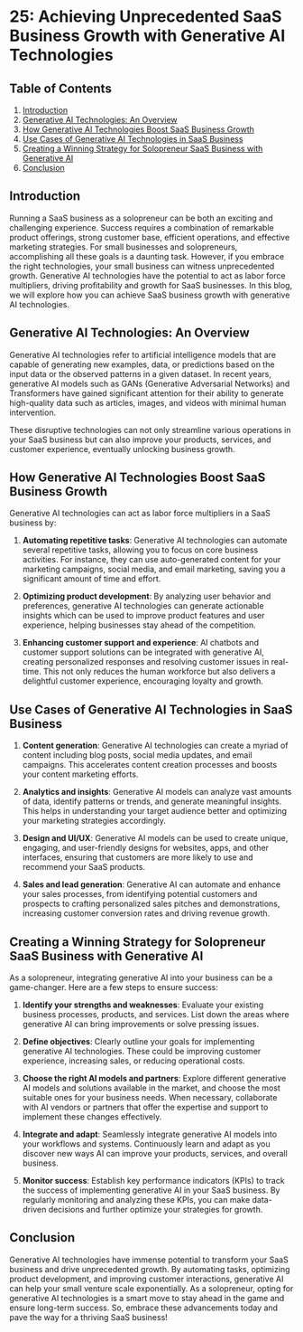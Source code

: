 # 25: Achieving Unprecedented SaaS Business Growth with Generative AI Technologies

## Table of Contents
1. [Introduction](#introduction)
2. [Generative AI Technologies: An Overview](#generative-ai-technologies-an-overview)
3. [How Generative AI Technologies Boost SaaS Business Growth](#how-generative-ai-technologies-boost-saas-business-growth)
4. [Use Cases of Generative AI Technologies in SaaS Business](#use-cases-of-generative-ai-technologies-in-saas-business)
5. [Creating a Winning Strategy for Solopreneur SaaS Business with Generative AI](#creating-a-winning-strategy-for-solopreneur-saas-business-with-generative-ai)
6. [Conclusion](#conclusion)

<a name="introduction"></a>
## Introduction

Running a SaaS business as a solopreneur can be both an exciting and challenging experience. Success requires a combination of remarkable product offerings, strong customer base, efficient operations, and effective marketing strategies. For small businesses and solopreneurs, accomplishing all these goals is a daunting task. However, if you embrace the right technologies, your small business can witness unprecedented growth. Generative AI technologies have the potential to act as labor force multipliers, driving profitability and growth for SaaS businesses. In this blog, we will explore how you can achieve SaaS business growth with generative AI technologies.

<a name="generative-ai-technologies-an-overview"></a>
## Generative AI Technologies: An Overview

Generative AI technologies refer to artificial intelligence models that are capable of generating new examples, data, or predictions based on the input data or the observed patterns in a given dataset. In recent years, generative AI models such as GANs (Generative Adversarial Networks) and Transformers have gained significant attention for their ability to generate high-quality data such as articles, images, and videos with minimal human intervention.

These disruptive technologies can not only streamline various operations in your SaaS business but can also improve your products, services, and customer experience, eventually unlocking business growth.

<a name="how-generative-ai-technologies-boost-saas-business-growth"></a>
## How Generative AI Technologies Boost SaaS Business Growth

Generative AI technologies can act as labor force multipliers in a SaaS business by:

1. **Automating repetitive tasks**: Generative AI technologies can automate several repetitive tasks, allowing you to focus on core business activities. For instance, they can use auto-generated content for your marketing campaigns, social media, and email marketing, saving you a significant amount of time and effort.

2. **Optimizing product development**: By analyzing user behavior and preferences, generative AI technologies can generate actionable insights which can be used to improve product features and user experience, helping businesses stay ahead of the competition.

3. **Enhancing customer support and experience**: AI chatbots and customer support solutions can be integrated with generative AI, creating personalized responses and resolving customer issues in real-time. This not only reduces the human workforce but also delivers a delightful customer experience, encouraging loyalty and growth.

<a name="use-cases-of-generative-ai-technologies-in-saas-business"></a>
## Use Cases of Generative AI Technologies in SaaS Business

1. **Content generation**: Generative AI technologies can create a myriad of content including blog posts, social media updates, and email campaigns. This accelerates content creation processes and boosts your content marketing efforts.

2. **Analytics and insights**: Generative AI models can analyze vast amounts of data, identify patterns or trends, and generate meaningful insights. This helps in understanding your target audience better and optimizing your marketing strategies accordingly.

3. **Design and UI/UX**: Generative AI models can be used to create unique, engaging, and user-friendly designs for websites, apps, and other interfaces, ensuring that customers are more likely to use and recommend your SaaS products.

4. **Sales and lead generation**: Generative AI can automate and enhance your sales processes, from identifying potential customers and prospects to crafting personalized sales pitches and demonstrations, increasing customer conversion rates and driving revenue growth.

<a name="creating-a-winning-strategy-for-solopreneur-saas-business-with-generative-ai"></a>
## Creating a Winning Strategy for Solopreneur SaaS Business with Generative AI

As a solopreneur, integrating generative AI into your business can be a game-changer. Here are a few steps to ensure success:

1. **Identify your strengths and weaknesses**: Evaluate your existing business processes, products, and services. List down the areas where generative AI can bring improvements or solve pressing issues.

2. **Define objectives**: Clearly outline your goals for implementing generative AI technologies. These could be improving customer experience, increasing sales, or reducing operational costs.

3. **Choose the right AI models and partners**: Explore different generative AI models and solutions available in the market, and choose the most suitable ones for your business needs. When necessary, collaborate with AI vendors or partners that offer the expertise and support to implement these changes effectively.

4. **Integrate and adapt**: Seamlessly integrate generative AI models into your workflows and systems. Continuously learn and adapt as you discover new ways AI can improve your products, services, and overall business.

5. **Monitor success**: Establish key performance indicators (KPIs) to track the success of implementing generative AI in your SaaS business. By regularly monitoring and analyzing these KPIs, you can make data-driven decisions and further optimize your strategies for growth.

<a name="conclusion"></a>
## Conclusion

Generative AI technologies have immense potential to transform your SaaS business and drive unprecedented growth. By automating tasks, optimizing product development, and improving customer interactions, generative AI can help your small venture scale exponentially. As a solopreneur, opting for generative AI technologies is a smart move to stay ahead in the game and ensure long-term success. So, embrace these advancements today and pave the way for a thriving SaaS business!